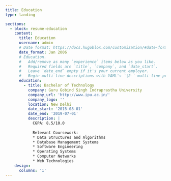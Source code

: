 ```yaml
---
title: Education
type: landing

sections:
  - block: resume-education
    content:
      title: Education
      username: admin
      # Date format: https://docs.hugoblox.com/customization/#date-format
      date_format: Jan 2006
      # Education.
      #   Add/remove as many `experience` items below as you like.
      #   Required fields are `title`, `company`, and `date_start`.
      #   Leave `date_end` empty if it's your current employer.
      #   Begin multi-line descriptions with YAML's `|2-` multi-line prefix.
      education:
        - title: Bachelor of Technology
          company: Guru Gobind Singh Indraprastha University
          company_url: 'http://www.ipu.ac.in/'
          company_logo: ''
          location: New Delhi
          date_start: '2015-08-01'
          date_end: '2019-07-01'
          description: |
            CGPA: 8.5/10.0
            
            Relevant Coursework:
            * Data Structures and Algorithms
            * Database Management Systems
            * Software Engineering
            * Operating Systems
            * Computer Networks
            * Web Technologies
    design:
      columns: '1'
---
```

